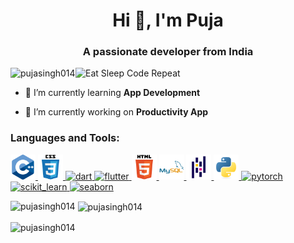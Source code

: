<h1 align="center">Hi 👋, I'm Puja</h1>
<h3 align="center">A passionate developer from India</h3>
<img align="right" alt="Eat Sleep Code Repeat" width="400" src="https://media1.giphy.com/media/uB86ZyWQsnFSGYe2sA/giphy.gif?cid=ecf05e47p6wq5i2tuo2btp4nsljhtn6lofrqv7ec9ihvfhse&rid=giphy.gif&ct=g">

<p align="left"> <img src="https://komarev.com/ghpvc/?username=pujasingh014&label=Profile%20views&color=0e75b6&style=flat" alt="pujasingh014" /> </p>

- 🌱 I’m currently learning **App Development**

- 🔭 I’m currently working on **Productivity App**



<h3 align="left">Languages and Tools:</h3>
<p align="left"> <a href="https://www.w3schools.com/cpp/" target="_blank" rel="noreferrer"> <img src="https://raw.githubusercontent.com/devicons/devicon/master/icons/cplusplus/cplusplus-original.svg" alt="cplusplus" width="40" height="40"/> </a> <a href="https://www.w3schools.com/css/" target="_blank" rel="noreferrer"> <img src="https://raw.githubusercontent.com/devicons/devicon/master/icons/css3/css3-original-wordmark.svg" alt="css3" width="40" height="40"/> </a> <a href="https://dart.dev" target="_blank" rel="noreferrer"> <img src="https://www.vectorlogo.zone/logos/dartlang/dartlang-icon.svg" alt="dart" width="40" height="40"/> </a> <a href="https://flutter.dev" target="_blank" rel="noreferrer"> <img src="https://www.vectorlogo.zone/logos/flutterio/flutterio-icon.svg" alt="flutter" width="40" height="40"/> </a> <a href="https://www.w3.org/html/" target="_blank" rel="noreferrer"> <img src="https://raw.githubusercontent.com/devicons/devicon/master/icons/html5/html5-original-wordmark.svg" alt="html5" width="40" height="40"/> </a> <a href="https://www.mysql.com/" target="_blank" rel="noreferrer"> <img src="https://raw.githubusercontent.com/devicons/devicon/master/icons/mysql/mysql-original-wordmark.svg" alt="mysql" width="40" height="40"/> </a> <a href="https://pandas.pydata.org/" target="_blank" rel="noreferrer"> <img src="https://raw.githubusercontent.com/devicons/devicon/2ae2a900d2f041da66e950e4d48052658d850630/icons/pandas/pandas-original.svg" alt="pandas" width="40" height="40"/> </a> <a href="https://www.python.org" target="_blank" rel="noreferrer"> <img src="https://raw.githubusercontent.com/devicons/devicon/master/icons/python/python-original.svg" alt="python" width="40" height="40"/> </a> <a href="https://pytorch.org/" target="_blank" rel="noreferrer"> <img src="https://www.vectorlogo.zone/logos/pytorch/pytorch-icon.svg" alt="pytorch" width="40" height="40"/> </a> <a href="https://scikit-learn.org/" target="_blank" rel="noreferrer"> <img src="https://upload.wikimedia.org/wikipedia/commons/0/05/Scikit_learn_logo_small.svg" alt="scikit_learn" width="40" height="40"/> </a> <a href="https://seaborn.pydata.org/" target="_blank" rel="noreferrer"> <img src="https://seaborn.pydata.org/_images/logo-mark-lightbg.svg" alt="seaborn" width="40" height="40"/> </a> </p>

<p><img align="left" src="https://github-readme-stats.vercel.app/api/top-langs?username=pujasingh014&show_icons=true&locale=en&layout=compact" alt="pujasingh014" /></p>

<p>&nbsp;<img align="center" src="https://github-readme-stats.vercel.app/api?username=pujasingh014&show_icons=true&locale=en" alt="pujasingh014" /></p>

<p><img align="center" src="https://github-readme-streak-stats.herokuapp.com/?user=pujasingh014&" alt="pujasingh014" /></p>

